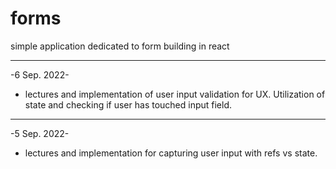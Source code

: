 # forms

simple application dedicated to form building in react

---

-6 Sep. 2022-

- lectures and implementation of user input validation for UX. Utilization of state and checking if user has touched input field.

---

-5 Sep. 2022-

- lectures and implementation for capturing user input with refs vs state.
